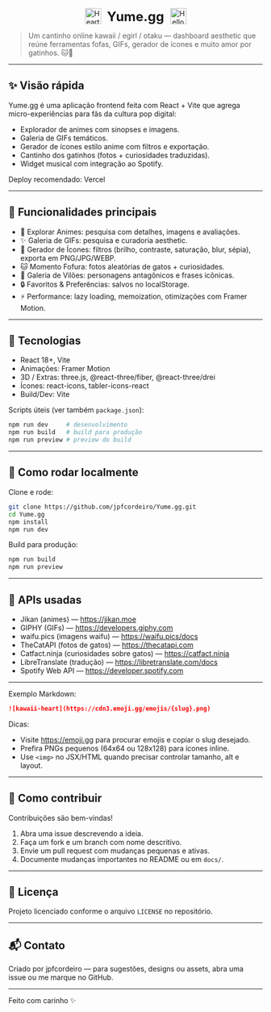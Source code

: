<p style="text-align: center">
  <a href="https://emoji.gg/emoji/845068-heartsparkles" aria-label="HeartSparkles"><img src="https://cdn3.emoji.gg/emojis/845068-heartsparkles.gif" alt="HeartSparkles" width="32" height="32" style="vertical-align: middle; margin-right: 8px;" /></a>
  <strong style="font-size: 1.6rem; vertical-align: middle;">Yume.gg</strong>
  <a href="https://emoji.gg/emoji/983311-hellokitty" aria-label="HelloKitty"><img src="https://cdn3.emoji.gg/emojis/983311-hellokitty.gif" alt="HelloKitty" width="32" height="32" style="vertical-align: middle; margin-left: 8px;" /></a>
</p>

> Um cantinho online kawaii / egirl / otaku — dashboard aesthetic que reúne ferramentas fofas, GIFs, gerador de ícones e muito amor por gatinhos. 🐱💖

---

## ✨ Visão rápida

Yume.gg é uma aplicação frontend feita com React + Vite que agrega micro-experiências para fãs da cultura pop digital:
- Explorador de animes com sinopses e imagens.
- Galeria de GIFs temáticos.
- Gerador de ícones estilo anime com filtros e exportação.
- Cantinho dos gatinhos (fotos + curiosidades traduzidas).
- Widget musical com integração ao Spotify.

Deploy recomendado: Vercel

---

## 🎯 Funcionalidades principais

- 🎌 Explorar Animes: pesquisa com detalhes, imagens e avaliações.
- ✨ Galeria de GIFs: pesquisa e curadoria aesthetic.
- 🎨 Gerador de Ícones: filtros (brilho, contraste, saturação, blur, sépia), exporta em PNG/JPG/WEBP.
- 🐱 Momento Fofura: fotos aleatórias de gatos + curiosidades.
- 👹 Galeria de Vilões: personagens antagônicos e frases icônicas.
- 🔒 Favoritos & Preferências: salvos no localStorage.
- ⚡ Performance: lazy loading, memoization, otimizações com Framer Motion.

---

## 🧩 Tecnologias

- React 18+, Vite  
- Animações: Framer Motion  
- 3D / Extras: three.js, @react-three/fiber, @react-three/drei  
- Ícones: react-icons, tabler-icons-react  
- Build/Dev: Vite

Scripts úteis (ver também `package.json`):
```bash
npm run dev     # desenvolvimento
npm run build   # build para produção
npm run preview # preview do build
```

---

## 🚀 Como rodar localmente

Clone e rode:

```bash
git clone https://github.com/jpfcordeiro/Yume.gg.git
cd Yume.gg
npm install
npm run dev
```

Build para produção:

```bash
npm run build
npm run preview
```

---

## 🔗 APIs usadas

- Jikan (animes) — https://jikan.moe  
- GIPHY (GIFs) — https://developers.giphy.com  
- waifu.pics (imagens waifu) — https://waifu.pics/docs  
- TheCatAPI (fotos de gatos) — https://thecatapi.com  
- Catfact.ninja (curiosidades sobre gatos) — https://catfact.ninja  
- LibreTranslate (tradução) — https://libretranslate.com/docs  
- Spotify Web API — https://developer.spotify.com

---

Exemplo Markdown:

```md
![kawaii-heart](https://cdn3.emoji.gg/emojis/{slug}.png)
```

Dicas:
- Visite https://emoji.gg para procurar emojis e copiar o slug desejado.
- Prefira PNGs pequenos (64x64 ou 128x128) para ícones inline.
- Use `<img>` no JSX/HTML quando precisar controlar tamanho, alt e layout.

---

## 🤝 Como contribuir

Contribuições são bem-vindas!
1. Abra uma issue descrevendo a ideia.
2. Faça um fork e um branch com nome descritivo.
3. Envie um pull request com mudanças pequenas e ativas.
4. Documente mudanças importantes no README ou em `docs/`.

---

## 📜 Licença

Projeto licenciado conforme o arquivo `LICENSE` no repositório.

---

## 📬 Contato

Criado por jpfcordeiro — para sugestões, designs ou assets, abra uma issue ou me marque no GitHub.

---

Feito com carinho ✨
